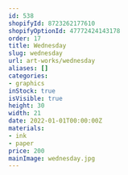 ```yaml
---
id: 538
shopifyId: 8723262177610
shopifyOptionId: 47772424143178
order: 17
title: Wednesday
slug: wednesday
url: art-works/wednesday
aliases: []
categories:
- graphics
inStock: true
isVisible: true
height: 30
width: 21
date: 2022-01-01T00:00:00Z
materials:
- ink
- paper
price: 200
mainImage: wednesday.jpg
---
```

